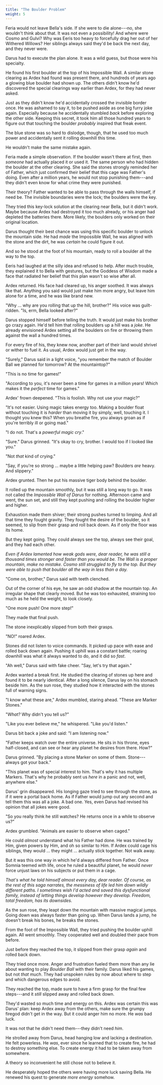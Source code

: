 ```yaml
---
title: "The Boulder Problem"
weight: 5
---
```


Feria would not leave Bella's side. If she were to die alone---no, she wouldn't think about that. It was not even a possibility! And where were Cosmo and Gulvi? Why was Eeris too heavy to forcefully drag her out of her Withered Willows? Her siblings always said they'd be back the next day, and they never were.

Darus had to execute the plan alone. It was a wild guess, but those were his specialty.

He found his first boulder at the top of his Impossible Wall. A similar stone clearing as Ardex had found was present there, and hundreds of years ago a glowing blue boulder had shown up. The others didn't know he'd discovered the special clearings way earlier than Ardex, for they had never asked. 

Just as they didn't know he'd accidentally crossed the invisible border once. He was ashamed to say it, to be pushed aside as one big furry joke again. Especially because he accidentally stumbled _back_ before exploring the other side. Keeping this secret, it took him all those hundred years to figure out that touching the boulder _probably_ inspired that freak event.

The blue stone was so hard to dislodge, though, that he used too much power and accidentally sent it rolling downhill this time.

He wouldn't make the same mistake again.

Feria made a simple observation. If the boulder wasn't there at first, then _someone_ had actually placed it or used it. The same person who had hidden the boulder at the other clearing. She said the stones strongly reminded her of Father, which just confirmed their belief that this cage was Father's doing. Even after a million years, he would not stop punishing them---and they didn't even know for what crime they were punished.

Their theory? Father wanted to be able to pass through the walls himself, if need be. The invisible boundaries were the lock; the boulders were the key. 

They tried this key-lock solution at the clearing near Bella, but it didn't work. Maybe because Ardex had destroyed it too much already, or his anger had depleted the batteries there. More likely, the boulders only worked on their original location.

Darus thought their best chance was using this specific boulder to unlock the mountain side. He had _made_ the Impossible Wall, he was aligned with the stone and the dirt, he was _certain_ he could figure it out.

And so he stood at the foot of his mountain, ready to roll a boulder all the way to the top.

Eeris had laughed at the silly idea and refused to help. After much trouble, they explained it to Bella with gestures, but the Goddess of Wisdom made a face that radiated her belief that this plan wasn't so wise after all.

Ardex returned. His face had cleared up, his anger soothed. It was always like that. Anything you said would just make him more angry, but leave him alone for a time, and he was like brand new.

"Why ... why are you rolling that up the hill, brother?" His voice was guilt-ridden. "Is, erm, Bella looked after?"

Darus stopped himself before telling the truth. It would just make his brother go crazy again. He'd tell him that rolling boulders up a hill was a _joke_. He already envisioned Ardex setting all the boulders on fire or throwing them against the wall a hundred times.

For every fire of his, they knew now, another part of their land would shrivel or wither to fuel it. As usual, Ardex would just get in the way. 

"Surely," Darus said in a light voice, "you remember the match of Boulder Ball we planned for tomorrow? At the mountaintop?"

"This is no time for games!"

"According to you, it's _never_ been a time for games in a million years! Which makes it the _perfect_ time for games."

Ardex' frown deepened. "This is foolish. Why not use your magic?"

"It's not easier. Using magic takes energy too. Making a boulder float without touching it is _harder_ than moving it by simply, well, touching it. I thought you knew this? When you breathe fire, you always groan as if you're terribly ill or going mad."

"I do not. That's a _powerful magic cry_."

"Sure." Darus grinned. "It's okay to cry, brother. I would too if I looked like you."

"Not _that_ kind of crying."

"Say, if you're so strong ... maybe a little helping paw? Boulders _are_ heavy. And slippery."

Ardex grunted. Then he put his massive tiger body behind the boulder. 

It rolled up the mountain smoothly, but it was still a long way to go. It was not called the _Impossible Wall of Darus_ for nothing. Afternoon came and went, the sun set, and still they kept pushing and rolling the boulder higher and higher. 

Exhaustion made them shiver; their strong pushes turned to limping. And all that time they fought gravity. They fought the desire of the boulder, so it seemed, to slip from their grasp and roll back down. As if only the floor was its home.

But they kept going. They could always see the top, always see their goal, and they had each other. 

_Even if Ardex lamented how weak gods were, dear reader, he was still a thousand times stronger and faster than you would be. The Wall is a proper mountain, make no mistake. Cosmo still struggled to fly to the top. But they were able to push that boulder all the way in less than a day._

"Come on, brother," Darus said with teeth clenched. 

Out of the corner of his eye, he saw an odd shadow at the mountain top. An irregular shape that clearly moved. But he was too exhausted, straining too much as he held the weight, to look closely. 

"One more push! One more step!"

They made that final push.

The stone inexplicably slipped from both their grasps.

"NO!" roared Ardex. 

Stones did not listen to voice commands. It picked up pace with ease and rolled back down again. Pushing it uphill was a constant battle; roaring downhill was what it always wanted to do, and it did so _fast_.

"Ah well," Darus said with fake cheer. "Say, let's try that again."

Ardex wanted a break first. He studied the clearing of stones up here and found it to be nearly identical. After a long silence, Darus lay on his stomach beside him. As the sun rose, they studied how it interacted with the stones full of warning signs.

"I know what these are," Ardex mumbled, staring ahead. "These are Marker Stones."

"_What?_ Why didn't you tell us?"

"Like you ever believe me," he whispered. "Like you'd listen."

Darus bit back a joke and said: "I am listening now."

"Father keeps watch over the entire universe. He sits in his throne, eyes half-closed, and can see or hear any planet he desires from there. How?"

Darus grinned. "By placing a stone Marker on some of them. Stone---always got your back."

"This planet was of special interest to him. That's why it has multiple Markers. That's why he probably sent us _here_ in a panic and not, well, anywhere else."

Darus' grin disappeared. His longing gaze tried to see through the stone, as if it were a portal back home. As if Father would jump out any second and tell them this was all a joke. A bad one. Yes, even Darus had revised his opinion that all jokes were good.

"So you really think he still watches? He returns once in a while to observe us?"

Ardex grumbled. "Animals are easier to observe when caged."

He could _almost_ understand what his Father had done. He was trained by Him, given powers by Him, and oh so similar to Him. If Ardex could cage his siblings, they would ... they might ... actually stick together. Not walk away.

But it was this one way in which he'd always differed from Father. Once Somnia teemed with life, once he ruled a beautiful planet, he would _never_ force unjust laws on his subjects or put them in  a cage. 

_That's what he told himself almost every day, dear reader. Of course, as the rest of this saga narrates, the messiness of life led him down wildly different paths. I sometimes wish I'd acted and saved this dysfunctional family, instead of letting things develop however they develop. Freedom, total freedom, has its downsides._

As the sun rose, they leapt down the mountain with massive magical jumps. Going down was always faster than going up. When Darus lands a jump, he doesn't break his bones, he breaks the stones.

From the foot of the Impossible Wall, they tried pushing the boulder uphill again. All went smoothly. They cooperated well and doubled their pace from before.

Just before they reached the top, it slipped from their grasp _again_ and rolled back down.

They tried once more. Anger and frustration fueled them more than any lie about wanting to play _Boulder Ball_ with their family. Darus liked his games, but not _that much_. They had unspoken rules by now about where to step and which dangerous edges to avoid.

They reached the top, made sure to have a firm grasp for the final few steps---and it _still_ slipped away and rolled back down.

They'd wasted so much time and energy on this. Ardex was certain this was Darus' plan: keep Ardex away from the others, make sure the grumpy firegod didn't get in the way. But it could anger him no more. He _was_ bad luck. 

It was not that he didn't need them---they didn't need _him_.

He strolled away from Darus, head hanging low and lacking a destination. He felt powerless. He _was_, ever since he learned that to create fire, he had to destroy something else. To create energy it had to be taken away from somewhere.

A theory so inconvenient he still chose not to believe it.

He desperately hoped the others were having more luck saving Bella. He renewed his quest to generate _more energy_ somehow.